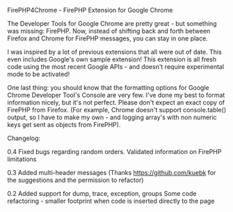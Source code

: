 FirePHP4Chrome - FirePHP Extension for Google Chrome
 
The Developer Tools for Google Chrome are pretty great - but something was missing: FirePHP.  Now, instead of shifting back and forth between Firefox and Chrome for FirePHP messages, you can stay in one place.  

I was inspired by a lot of previous extensions that all were out of date.  This even includes Google's own sample extension!  This extension is all fresh code using the most recent Google APIs - and doesn't require experimental mode to be activated!

One last thing: you should know that the formatting options for Google Chrome Developer Tool's Console are very few.  I've done my best to format information nicely, but it's not perfect.  Please don't expect an exact copy of FirePHP from Firefox.  (For example, Chrome doesn't support console.table() output, so I have to make my own - and logging array's with non numeric keys get sent as objects from FirePHP).

Changelog:

0.4
Fixed bugs regarding random orders.  Validated information on FirePHP limitations

0.3
Added multi-header messages (Thanks https://github.com/kuebk for the suggestions and the permission to refactor)

0.2
Added support for dump, trace, exception, groups
Some code refactoring - smaller footprint when code is inserted directly to the page

